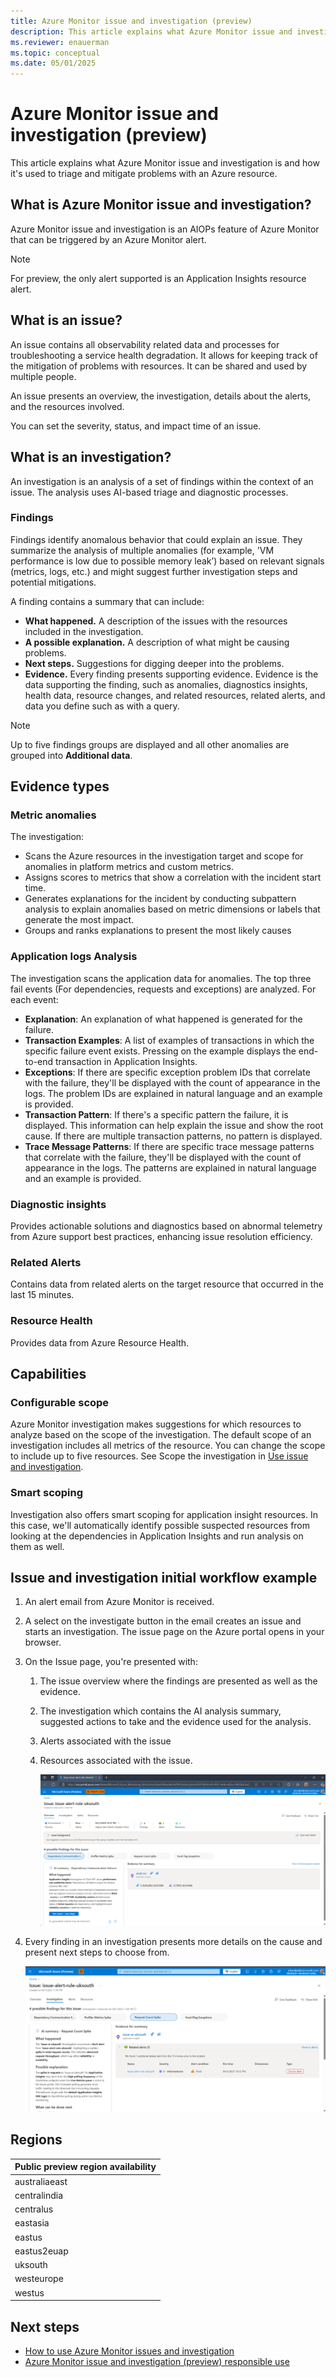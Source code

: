 ```yaml
---
title: Azure Monitor issue and investigation (preview)
description: This article explains what Azure Monitor issue and investigation is and how it's used to triage and mitigate problems with an Azure resource.
ms.reviewer: enauerman
ms.topic: conceptual 
ms.date: 05/01/2025
---
```


# Azure Monitor issue and investigation (preview)

This article explains what Azure Monitor issue and investigation is and how it's used to triage and mitigate problems with an Azure resource.

## What is Azure Monitor issue and investigation?

Azure Monitor issue and investigation is an AIOPs feature of Azure Monitor that can be triggered by an Azure Monitor alert.

> [!NOTE]
> For preview, the only alert supported is an Application Insights resource alert.

## What is an issue?

An issue contains all observability related data and processes for troubleshooting a service health degradation. It allows for keeping track of the mitigation of problems with resources. It can be shared and used by multiple people.

An issue presents an overview, the investigation, details about the alerts, and the resources involved.

You can set the severity, status, and impact time of an issue.

## What is an investigation?

An investigation is an analysis of a set of findings within the context of an issue. The analysis uses AI-based triage and diagnostic processes.

### Findings

Findings identify anomalous behavior that could explain an issue. They summarize the analysis of multiple anomalies (for example, 'VM performance is low due to possible memory leak’) based on relevant signals (metrics, logs, etc.) and might suggest further investigation steps and potential mitigations.​

A finding contains a summary that can include:

- **What happened.** A description of the issues with the resources included in the investigation.
- **A possible explanation.** A description of what might be causing problems.
- **Next steps.** Suggestions for digging deeper into the problems.
- **Evidence.** Every finding presents supporting evidence. Evidence is the data supporting the finding, such as anomalies, diagnostics insights, health data, resource changes, and related resources, related alerts, and data you define such as with a query.

> [!Note]
> Up to five findings groups are displayed and all other anomalies are grouped into **Additional data**.

## Evidence types

### Metric anomalies

The investigation:

- Scans the Azure resources in the investigation target and scope for anomalies in platform metrics and custom metrics.
- Assigns scores to metrics that show a correlation with the incident start time.
- Generates explanations for the incident by conducting subpattern analysis to explain anomalies based on metric dimensions or labels that generate the most impact.
-  Groups and ranks explanations to present the most likely causes

### Application logs Analysis

The investigation scans the application data for anomalies. The top three fail events (For dependencies, requests and exceptions) are analyzed. For each event:

- **Explanation**: An explanation of what happened is generated for the failure.
- **Transaction Examples**: A list of examples of transactions in which the specific failure event exists. Pressing on the example displays the end-to-end transaction in Application Insights.
- **Exceptions**: If there are specific exception problem IDs that correlate with the failure, they'll be displayed with the count of appearance in the logs. The problem IDs are explained in natural language and an example is provided.
- **Transaction Pattern**: If there's a specific pattern the failure, it is displayed. This information can help explain the issue and show the root cause. If there are multiple transaction patterns, no pattern is displayed.
- **Trace Message Patterns**: If there are specific trace message patterns that correlate with the failure, they'll be displayed with the count of appearance in the logs. The patterns are explained in natural language and an example is provided.

### Diagnostic insights

Provides actionable solutions and diagnostics based on abnormal telemetry from Azure support best practices, enhancing issue resolution efficiency.

### Related Alerts

Contains data from related alerts on the target resource that occurred in the last 15 minutes.

### Resource Health

Provides data from Azure Resource Health.

## Capabilities

### Configurable scope

Azure Monitor investigation makes suggestions for which resources to analyze based on the scope of the investigation. The default scope of an investigation includes all metrics of the resource. You can change the scope to include up to five resources. See Scope the investigation in [Use issue and investigation](aiops-issue-and-investigation-how-to.md).

### Smart scoping

Investigation also offers smart scoping for application insight resources. In this case, we'll automatically identify possible suspected resources from looking at the dependencies in Application Insights and run analysis on them as well.

## Issue and investigation initial workflow example

1. An alert email from Azure Monitor is received.
1. A select on the investigate button in the email creates an issue and starts an investigation. The issue page on the Azure portal opens in your browser.
1. On the Issue page, you're presented with:
    1. The issue overview where the findings are presented as well as the evidence.
    1. The investigation which contains the AI analysis summary, suggested actions to take and the evidence used for the analysis.
    1. Alerts associated with the issue
    1. Resources associated with the issue.

        ![A screenshot of a computer AI-generated content may be incorrect.](media/dce6122928de06e8b346a1d87914e86b.png)

1.  Every finding in an investigation presents more details on the cause and present next steps to choose from.

    ![A screenshot of a computer AI-generated content may be incorrect.](media/c21e9b9d0d9afc8536419f56cf170b1f.png)

## Regions

| **Public preview region availability** |
|----------------------------------------|
| australiaeast                          |
| centralindia                           |
| centralus                              |
| eastasia                               |
| eastus                                 |
| eastus2euap                            |
| uksouth                                |
| westeurope                             |
| westus                                 |

## Next steps

- [How to use Azure Monitor issues and investigation](aiops-issue-and-investigation-how-to.md)
- [Azure Monitor issue and investigation (preview) responsible use](aiops-issue-and-investigation-responsible-use.md)

